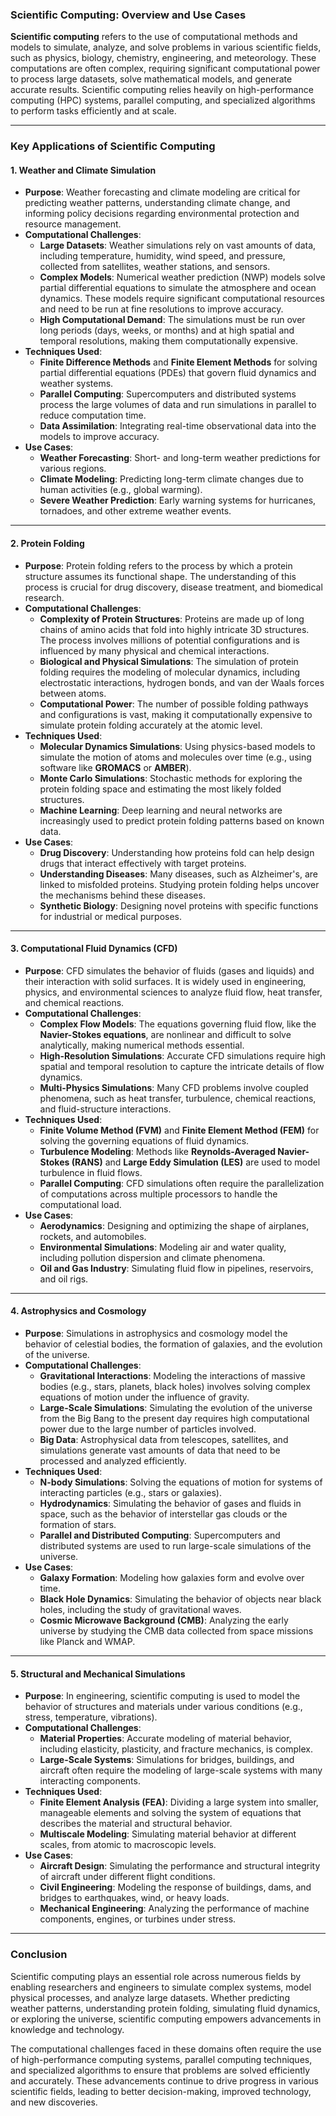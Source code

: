 ### **Scientific Computing: Overview and Use Cases**

**Scientific computing** refers to the use of computational methods and models to simulate, analyze, and solve problems in various scientific fields, such as physics, biology, chemistry, engineering, and meteorology. These computations are often complex, requiring significant computational power to process large datasets, solve mathematical models, and generate accurate results. Scientific computing relies heavily on high-performance computing (HPC) systems, parallel computing, and specialized algorithms to perform tasks efficiently and at scale.

---

### **Key Applications of Scientific Computing**

#### **1. Weather and Climate Simulation**
   - **Purpose**: Weather forecasting and climate modeling are critical for predicting weather patterns, understanding climate change, and informing policy decisions regarding environmental protection and resource management.
   - **Computational Challenges**:
     - **Large Datasets**: Weather simulations rely on vast amounts of data, including temperature, humidity, wind speed, and pressure, collected from satellites, weather stations, and sensors.
     - **Complex Models**: Numerical weather prediction (NWP) models solve partial differential equations to simulate the atmosphere and ocean dynamics. These models require significant computational resources and need to be run at fine resolutions to improve accuracy.
     - **High Computational Demand**: The simulations must be run over long periods (days, weeks, or months) and at high spatial and temporal resolutions, making them computationally expensive.
   - **Techniques Used**:
     - **Finite Difference Methods** and **Finite Element Methods** for solving partial differential equations (PDEs) that govern fluid dynamics and weather systems.
     - **Parallel Computing**: Supercomputers and distributed systems process the large volumes of data and run simulations in parallel to reduce computation time.
     - **Data Assimilation**: Integrating real-time observational data into the models to improve accuracy.
   - **Use Cases**:
     - **Weather Forecasting**: Short- and long-term weather predictions for various regions.
     - **Climate Modeling**: Predicting long-term climate changes due to human activities (e.g., global warming).
     - **Severe Weather Prediction**: Early warning systems for hurricanes, tornadoes, and other extreme weather events.

---

#### **2. Protein Folding**
   - **Purpose**: Protein folding refers to the process by which a protein structure assumes its functional shape. The understanding of this process is crucial for drug discovery, disease treatment, and biomedical research.
   - **Computational Challenges**:
     - **Complexity of Protein Structures**: Proteins are made up of long chains of amino acids that fold into highly intricate 3D structures. The process involves millions of potential configurations and is influenced by many physical and chemical interactions.
     - **Biological and Physical Simulations**: The simulation of protein folding requires the modeling of molecular dynamics, including electrostatic interactions, hydrogen bonds, and van der Waals forces between atoms.
     - **Computational Power**: The number of possible folding pathways and configurations is vast, making it computationally expensive to simulate protein folding accurately at the atomic level.
   - **Techniques Used**:
     - **Molecular Dynamics Simulations**: Using physics-based models to simulate the motion of atoms and molecules over time (e.g., using software like **GROMACS** or **AMBER**).
     - **Monte Carlo Simulations**: Stochastic methods for exploring the protein folding space and estimating the most likely folded structures.
     - **Machine Learning**: Deep learning and neural networks are increasingly used to predict protein folding patterns based on known data.
   - **Use Cases**:
     - **Drug Discovery**: Understanding how proteins fold can help design drugs that interact effectively with target proteins.
     - **Understanding Diseases**: Many diseases, such as Alzheimer's, are linked to misfolded proteins. Studying protein folding helps uncover the mechanisms behind these diseases.
     - **Synthetic Biology**: Designing novel proteins with specific functions for industrial or medical purposes.

---

#### **3. Computational Fluid Dynamics (CFD)**
   - **Purpose**: CFD simulates the behavior of fluids (gases and liquids) and their interaction with solid surfaces. It is widely used in engineering, physics, and environmental sciences to analyze fluid flow, heat transfer, and chemical reactions.
   - **Computational Challenges**:
     - **Complex Flow Models**: The equations governing fluid flow, like the **Navier-Stokes equations**, are nonlinear and difficult to solve analytically, making numerical methods essential.
     - **High-Resolution Simulations**: Accurate CFD simulations require high spatial and temporal resolution to capture the intricate details of flow dynamics.
     - **Multi-Physics Simulations**: Many CFD problems involve coupled phenomena, such as heat transfer, turbulence, chemical reactions, and fluid-structure interactions.
   - **Techniques Used**:
     - **Finite Volume Method (FVM)** and **Finite Element Method (FEM)** for solving the governing equations of fluid dynamics.
     - **Turbulence Modeling**: Methods like **Reynolds-Averaged Navier-Stokes (RANS)** and **Large Eddy Simulation (LES)** are used to model turbulence in fluid flows.
     - **Parallel Computing**: CFD simulations often require the parallelization of computations across multiple processors to handle the computational load.
   - **Use Cases**:
     - **Aerodynamics**: Designing and optimizing the shape of airplanes, rockets, and automobiles.
     - **Environmental Simulations**: Modeling air and water quality, including pollution dispersion and climate phenomena.
     - **Oil and Gas Industry**: Simulating fluid flow in pipelines, reservoirs, and oil rigs.

---

#### **4. Astrophysics and Cosmology**
   - **Purpose**: Simulations in astrophysics and cosmology model the behavior of celestial bodies, the formation of galaxies, and the evolution of the universe.
   - **Computational Challenges**:
     - **Gravitational Interactions**: Modeling the interactions of massive bodies (e.g., stars, planets, black holes) involves solving complex equations of motion under the influence of gravity.
     - **Large-Scale Simulations**: Simulating the evolution of the universe from the Big Bang to the present day requires high computational power due to the large number of particles involved.
     - **Big Data**: Astrophysical data from telescopes, satellites, and simulations generate vast amounts of data that need to be processed and analyzed efficiently.
   - **Techniques Used**:
     - **N-body Simulations**: Solving the equations of motion for systems of interacting particles (e.g., stars or galaxies).
     - **Hydrodynamics**: Simulating the behavior of gases and fluids in space, such as the behavior of interstellar gas clouds or the formation of stars.
     - **Parallel and Distributed Computing**: Supercomputers and distributed systems are used to run large-scale simulations of the universe.
   - **Use Cases**:
     - **Galaxy Formation**: Modeling how galaxies form and evolve over time.
     - **Black Hole Dynamics**: Simulating the behavior of objects near black holes, including the study of gravitational waves.
     - **Cosmic Microwave Background (CMB)**: Analyzing the early universe by studying the CMB data collected from space missions like Planck and WMAP.

---

#### **5. Structural and Mechanical Simulations**
   - **Purpose**: In engineering, scientific computing is used to model the behavior of structures and materials under various conditions (e.g., stress, temperature, vibrations).
   - **Computational Challenges**:
     - **Material Properties**: Accurate modeling of material behavior, including elasticity, plasticity, and fracture mechanics, is complex.
     - **Large-Scale Systems**: Simulations for bridges, buildings, and aircraft often require the modeling of large-scale systems with many interacting components.
   - **Techniques Used**:
     - **Finite Element Analysis (FEA)**: Dividing a large system into smaller, manageable elements and solving the system of equations that describes the material and structural behavior.
     - **Multiscale Modeling**: Simulating material behavior at different scales, from atomic to macroscopic levels.
   - **Use Cases**:
     - **Aircraft Design**: Simulating the performance and structural integrity of aircraft under different flight conditions.
     - **Civil Engineering**: Modeling the response of buildings, dams, and bridges to earthquakes, wind, or heavy loads.
     - **Mechanical Engineering**: Analyzing the performance of machine components, engines, or turbines under stress.

---

### **Conclusion**

Scientific computing plays an essential role across numerous fields by enabling researchers and engineers to simulate complex systems, model physical processes, and analyze large datasets. Whether predicting weather patterns, understanding protein folding, simulating fluid dynamics, or exploring the universe, scientific computing empowers advancements in knowledge and technology.

The computational challenges faced in these domains often require the use of high-performance computing systems, parallel computing techniques, and specialized algorithms to ensure that problems are solved efficiently and accurately. These advancements continue to drive progress in various scientific fields, leading to better decision-making, improved technology, and new discoveries.
